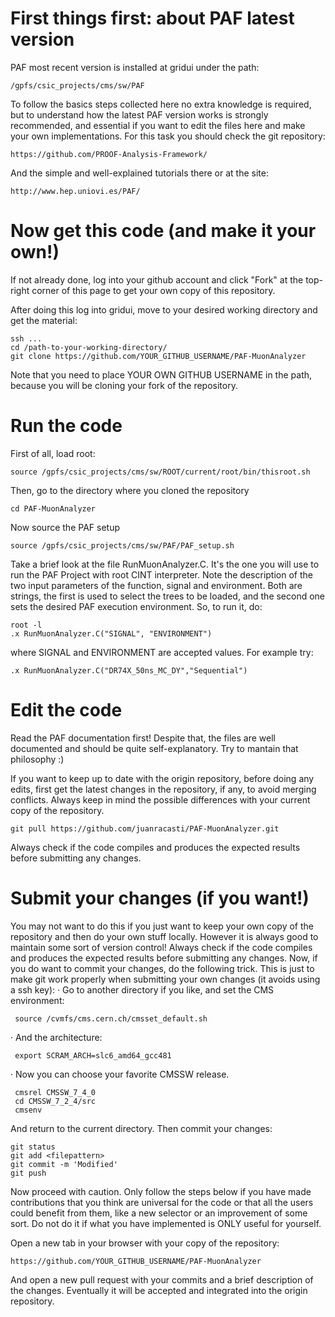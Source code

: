 # First things first: about PAF latest version
PAF most recent version is installed at gridui under the path:

	/gpfs/csic_projects/cms/sw/PAF
  
To follow the basics steps collected here no extra knowledge is required, but to understand how the latest PAF version works is strongly recommended, and essential if you want to edit the files here and make your own implementations. For this task you should check the git repository:

	https://github.com/PROOF-Analysis-Framework/
	
And the simple and well-explained tutorials there or at the site:

	http://www.hep.uniovi.es/PAF/
	
# Now get this code (and make it your own!)
If not already done, log into your github account and click "Fork" at the top-right corner of this
page to get your own copy of this repository.

After doing this log into gridui, move to your desired working directory and get the material:

	ssh ...
	cd /path-to-your-working-directory/
    git clone https://github.com/YOUR_GITHUB_USERNAME/PAF-MuonAnalyzer

Note that you need to place YOUR OWN GITHUB USERNAME in the path, because you will be cloning your fork of the repository.

# Run the code
First of all, load root:

    source /gpfs/csic_projects/cms/sw/ROOT/current/root/bin/thisroot.sh

Then, go to the directory where you cloned the repository

	cd PAF-MuonAnalyzer
	
Now source the PAF setup

	source /gpfs/csic_projects/cms/sw/PAF/PAF_setup.sh
	
Take a brief look at the file RunMuonAnalyzer.C. It's the one you will use to run the PAF Project with root CINT interpreter. Note the description of the two input parameters of the function, signal and environment. Both are strings, the first is used to select the trees to be loaded, and the second one sets the desired PAF execution environment. So, to run it, do:

	root -l
	.x RunMuonAnalyzer.C("SIGNAL", "ENVIRONMENT")
	
where SIGNAL and ENVIRONMENT are accepted values. For example try:

	.x RunMuonAnalyzer.C("DR74X_50ns_MC_DY","Sequential")

# Edit the code
Read the PAF documentation first! Despite that, the files are well documented and should be quite self-explanatory. Try to mantain that philosophy :)

If you want to keep up to date with the origin repository, before doing any edits, first get the latest changes in the repository, if any, to avoid merging conflicts. Always keep in mind the possible differences with your current copy of the repository.

    git pull https://github.com/juanracasti/PAF-MuonAnalyzer.git

Always check if the code compiles and produces the expected results before submitting any changes.

# Submit your changes (if you want!)
You may not want to do this if you just want to keep your own copy of the repository and then do your own stuff locally. However it is always good to maintain some sort of version control!
Always check if the code compiles and produces the expected results before submitting any changes.
Now, if you do want to commit your changes, do the following trick. This is just to make git work properly when submitting your own changes (it avoids using a ssh key):
 · Go to another directory if you like, and set the CMS environment:

     source /cvmfs/cms.cern.ch/cmsset_default.sh

 · And the architecture:

     export SCRAM_ARCH=slc6_amd64_gcc481

 · Now you can choose your favorite CMSSW release.

     cmsrel CMSSW_7_4_0
     cd CMSSW_7_2_4/src
     cmsenv

And return to the current directory. Then commit your changes:

    git status
    git add <filepattern>
    git commit -m 'Modified'
    git push

Now proceed with caution. Only follow the steps below if you have made contributions that you think are universal for the code or that all the users could benefit from them, like a new selector or an improvement of some sort. Do not do it if what you have implemented is ONLY useful for yourself.

Open a new tab in your browser with your copy of the repository:

    https://github.com/YOUR_GITHUB_USERNAME/PAF-MuonAnalyzer

And open a new pull request with your commits and a brief description of the changes. Eventually it will be accepted and integrated into the origin repository.
